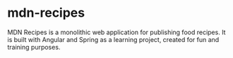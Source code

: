 # mdn-recipes

MDN Recipes is a monolithic web application for publishing food recipes. It is built with Angular and Spring as a learning project, created for fun and training purposes.
